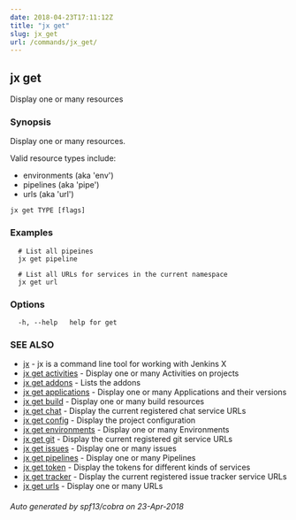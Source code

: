 ```yaml
---
date: 2018-04-23T17:11:12Z
title: "jx get"
slug: jx_get
url: /commands/jx_get/
---
```

## jx get

Display one or many resources

### Synopsis

Display one or many resources. 

Valid resource types include: 

  * environments (aka 'env')  
  * pipelines (aka 'pipe')  
  * urls (aka 'url')

```
jx get TYPE [flags]
```

### Examples

```
  # List all pipeines
  jx get pipeline
  
  # List all URLs for services in the current namespace
  jx get url
```

### Options

```
  -h, --help   help for get
```

### SEE ALSO

* [jx](/commands/jx/)	 - jx is a command line tool for working with Jenkins X
* [jx get activities](/commands/jx_get_activities/)	 - Display one or many Activities on projects
* [jx get addons](/commands/jx_get_addons/)	 - Lists the addons
* [jx get applications](/commands/jx_get_applications/)	 - Display one or many Applications and their versions
* [jx get build](/commands/jx_get_build/)	 - Display one or many build resources
* [jx get chat](/commands/jx_get_chat/)	 - Display the current registered chat service URLs
* [jx get config](/commands/jx_get_config/)	 - Display the project configuration
* [jx get environments](/commands/jx_get_environments/)	 - Display one or many Environments
* [jx get git](/commands/jx_get_git/)	 - Display the current registered git service URLs
* [jx get issues](/commands/jx_get_issues/)	 - Display one or many issues
* [jx get pipelines](/commands/jx_get_pipelines/)	 - Display one or many Pipelines
* [jx get token](/commands/jx_get_token/)	 - Display the tokens for different kinds of services
* [jx get tracker](/commands/jx_get_tracker/)	 - Display the current registered issue tracker service URLs
* [jx get urls](/commands/jx_get_urls/)	 - Display one or many URLs

###### Auto generated by spf13/cobra on 23-Apr-2018
